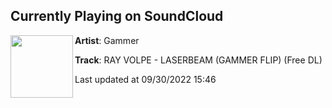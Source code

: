 ## Currently Playing on SoundCloud

[<img align="left" width="100" src="https://i1.sndcdn.com/artworks-32VOcUjz48DkzNz6-fucGhA-t500x500.jpg">](https://soundcloud.com/djgammer/ray-volpe-laserbeam-gammer-flip)

**Artist**: Gammer 

**Track**: RAY VOLPE - LASERBEAM (GAMMER FLIP) (Free DL)

Last updated at 09/30/2022 15:46
